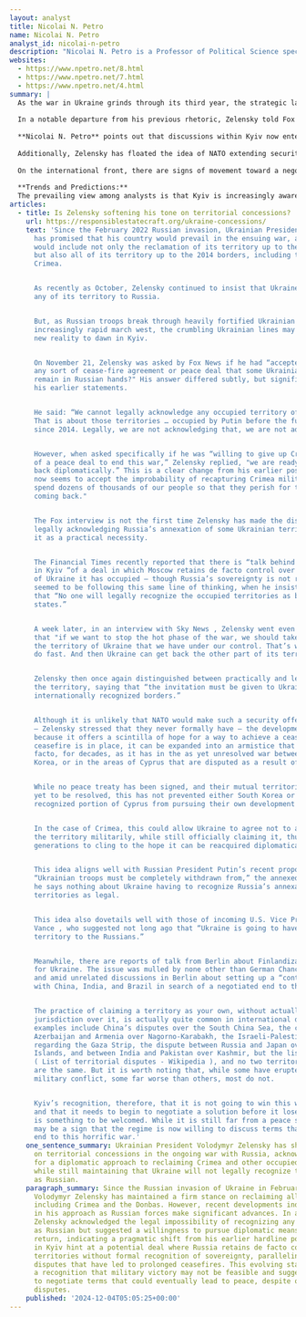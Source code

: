 ```yaml
---
layout: analyst
title: Nicolai N. Petro
name: Nicolai N. Petro
analyst_id: nicolai-n-petro
description: "Nicolai N. Petro is a Professor of Political Science specializing in Russian and Eurasian politics, known for his critical analysis of East-West relations and advocacy for diplomatic engagement."
websites:
  - https://www.npetro.net/8.html
  - https://www.npetro.net/7.html
  - https://www.npetro.net/4.html
summary: |
  As the war in Ukraine grinds through its third year, the strategic landscape is shifting. Ukrainian President Volodymyr Zelensky, once adamant about reclaiming all territory lost since 2014—including Crimea—has recently signaled a more pragmatic stance in public statements and interviews. This comes as Russian forces continue to make gains, pushing westward and straining Ukrainian defenses.
  
  In a notable departure from his previous rhetoric, Zelensky told Fox News that while Ukraine cannot legally recognize any occupied territory as Russian, he is now open to the idea of pursuing the return of Crimea through diplomatic, rather than military, means. “We cannot spend dozens of thousands of our people so that they perish for the sake of Crimea coming back,” he acknowledged. This subtle but significant shift suggests a growing acceptance in Kyiv of the improbability of regaining all lost territory by force.
  
  **Nicolai N. Petro** points out that discussions within Kyiv now entertain the possibility of a de facto arrangement: Russia would retain control over occupied regions, but Ukraine would not formally acknowledge the loss. This mirrors other unresolved territorial disputes worldwide, where official claims persist despite the lack of actual control. The Financial Times and other outlets have reported similar “talk behind closed doors” about such an arrangement.
  
  Additionally, Zelensky has floated the idea of NATO extending security guarantees to the territory Ukraine currently controls, effectively freezing the conflict lines while leaving open the possibility of future diplomatic negotiations over the rest. However, as **Petro** notes, “it is unlikely that NATO would make such a security offer to Ukraine,” though the proposal may lay the groundwork for a potential ceasefire.
  
  On the international front, there are signs of movement toward a negotiated settlement. German Chancellor Olaf Scholz has reportedly discussed the idea of Ukrainian neutrality—“Finlandization”—and Berlin is considering forming a contact group with China, India, and Brazil to facilitate talks.
  
  **Trends and Predictions:**  
  The prevailing view among analysts is that Kyiv is increasingly aware it cannot achieve a total military victory and is preparing to negotiate from a position of diminished leverage. **Petro** concludes that this recognition is “something to be welcomed,” as it could open the door to a ceasefire and, eventually, a long-term armistice. Based on the current trajectory, there is a high chance—if not a guarantee—that Ukraine will seek to secure what territory it still holds, while leaving the status of occupied regions unresolved for the foreseeable future. This would align the conflict with other protracted territorial disputes, where de facto arrangements persist in the absence of formal peace.
articles:
  - title: Is Zelensky softening his tone on territorial concessions?
    url: https://responsiblestatecraft.org/ukraine-concessions/
    text: 'Since the February 2022 Russian invasion, Ukrainian President Volodymyr Zelensky
      has promised that his country would prevail in the ensuing war, and that victory
      would include not only the reclamation of its territory up to the prewar borders,
      but also all of its territory up to the 2014 borders, including the Donbas and
      Crimea.


      As recently as October, Zelensky continued to insist that Ukraine would not cede
      any of its territory to Russia.


      But, as Russian troops break through heavily fortified Ukrainian defenses on their
      increasingly rapid march west, the crumbling Ukrainian lines may be causing a
      new reality to dawn in Kyiv.


      On November 21, Zelensky was asked by Fox News if he had “accepted that under
      any sort of cease-fire agreement or peace deal that some Ukrainian territory may
      remain in Russian hands?" His answer differed subtly, but significantly, from
      his earlier statements.


      He said: “We cannot legally acknowledge any occupied territory of Ukraine as Russian.
      That is about those territories … occupied by Putin before the full-scale invasion,
      since 2014. Legally, we are not acknowledging that, we are not adopting that.”


      However, when asked specifically if he was “willing to give up Crimea in pursuit
      of a peace deal to end this war,” Zelensky replied, "we are ready to bring Crimea
      back diplomatically.” This is a clear change from his earlier position. Zelensky
      now seems to accept the improbability of recapturing Crimea militarily: "We cannot
      spend dozens of thousands of our people so that they perish for the sake of Crimea
      coming back."


      The Fox interview is not the first time Zelensky has made the distinction between
      legally acknowledging Russia’s annexation of some Ukrainian territory and conceding
      it as a practical necessity.


      The Financial Times recently reported that there is “talk behind closed doors”
      in Kyiv “of a deal in which Moscow retains de facto control over the roughly one-fifth
      of Ukraine it has occupied — though Russia’s sovereignty is not recognized.” Zelensky
      seemed to be following this same line of thinking, when he insisted , in October,
      that “No one will legally recognize the occupied territories as belonging to other
      states.”


      A week later, in an interview with Sky News , Zelensky went even further, stating
      that "if we want to stop the hot phase of the war, we should take under NATO umbrella
      the territory of Ukraine that we have under our control. That’s what we need to
      do fast. And then Ukraine can get back the other part of its territory diplomatically."


      Zelensky then once again distinguished between practically and legally ceding
      the territory, saying that “the invitation must be given to Ukraine within its
      internationally recognized borders.”


      Although it is unlikely that NATO would make such a security offer to Ukraine
      — Zelensky stressed that they never formally have — the development is important
      because it offers a scintilla of hope for a way to achieve a ceasefire. Once a
      ceasefire is in place, it can be expanded into an armistice that can last, de
      facto, for decades, as it has in the as yet unresolved war between North and South
      Korea, or in the areas of Cyprus that are disputed as a result of Turkey’s invasion.


      While no peace treaty has been signed, and their mutual territorial demands are
      yet to be resolved, this has not prevented either South Korea or the internationally
      recognized portion of Cyprus from pursuing their own development in peace.


      In the case of Crimea, this could allow Ukraine to agree not to attempt to reacquire
      the territory militarily, while still officially claiming it, thus allowing future
      generations to cling to the hope it can be reacquired diplomatically in the future.


      This idea aligns well with Russian President Putin’s recent proposal that while
      “Ukrainian troops must be completely withdrawn from,” the annexed territories,
      he says nothing about Ukraine having to recognize Russia’s annexation of those
      territories as legal.


      This idea also dovetails well with those of incoming U.S. Vice President J.D.
      Vance , who suggested not long ago that “Ukraine is going to have to cede some
      territory to the Russians.”


      Meanwhile, there are reports of talk from Berlin about Finlandization, or neutrality
      for Ukraine. The issue was mulled by none other than German Chancellor Olaf Scholz
      and amid unrelated discussions in Berlin about setting up a “contact group” together
      with China, India, and Brazil in search of a negotiated end to the war in Ukraine.


      The practice of claiming a territory as your own, without actually exercising
      jurisdiction over it, is actually quite common in international diplomacy. Famous
      examples include China’s disputes over the South China Sea, the conflict between
      Azerbaijan and Armenia over Nagorno-Karabakh, the Israeli-Palestinian conflict
      regarding the Gaza Strip, the dispute between Russia and Japan over the Kuril
      Islands, and between India and Pakistan over Kashmir, but the list is very long
      ( List of territorial disputes - Wikipedia ), and no two territorial conflicts
      are the same. But it is worth noting that, while some have erupted in sporadic
      military conflict, some far worse than others, most do not.


      Kyiv’s recognition, therefore, that it is not going to win this war militarily
      and that it needs to begin to negotiate a solution before it loses more territory
      is something to be welcomed. While it is still far from a peace settlement, it
      may be a sign that the regime is now willing to discuss terms that can bring an
      end to this horrific war.'
    one_sentence_summary: Ukrainian President Volodymyr Zelensky has shifted his stance
      on territorial concessions in the ongoing war with Russia, acknowledging the need
      for a diplomatic approach to reclaiming Crimea and other occupied territories,
      while still maintaining that Ukraine will not legally recognize these territories
      as Russian.
    paragraph_summary: Since the Russian invasion of Ukraine in February 2022, President
      Volodymyr Zelensky has maintained a firm stance on reclaiming all Ukrainian territory,
      including Crimea and the Donbas. However, recent developments indicate a shift
      in his approach as Russian forces make significant advances. In a November interview,
      Zelensky acknowledged the legal impossibility of recognizing any occupied territory
      as Russian but suggested a willingness to pursue diplomatic means for Crimea's
      return, indicating a pragmatic shift from his earlier hardline position. Discussions
      in Kyiv hint at a potential deal where Russia retains de facto control over occupied
      territories without formal recognition of sovereignty, paralleling other international
      disputes that have led to prolonged ceasefires. This evolving stance reflects
      a recognition that military victory may not be feasible and suggests a readiness
      to negotiate terms that could eventually lead to peace, despite ongoing territorial
      disputes.
    published: '2024-12-04T05:05:25+00:00'
---
```



